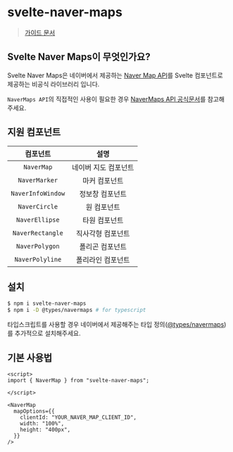 # svelte-naver-maps

> [가이드 문서](https://svelte-naver-maps.vercel.app/)

## Svelte Naver Maps이 무엇인가요?

Svelte Naver Maps은 네이버에서 제공하는 [Naver Map API](https://navermaps.github.io/maps.js.ncp/)를 Svelte 컴포넌트로 제공하는 비공식 라이브러리 입니다.

`NaverMaps API`의 직접적인 사용이 필요한 경우 [NaverMaps API 공식문서](https://navermaps.github.io/maps.js.ncp/docs/)를 참고해 주세요.


## 지원 컴포넌트

| 컴포넌트        | 설명 |
| :-----------: | :----:|
| `NaverMap`    | 네이버 지도 컴포넌트 |
| `NaverMarker` | 마커 컴포넌트 |
| `NaverInfoWindow` | 정보창 컴포넌트 |
| `NaverCircle` | 원 컴포넌트 |
| `NaverEllipse` | 타원 컴포넌트 |
| `NaverRectangle` | 직사각형 컴포넌트 |
| `NaverPolygon` | 폴리곤 컴포넌트 |
| `NaverPolyline` | 폴리라인 컴포넌트 |


## 설치

```sh [npm]
$ npm i svelte-naver-maps
$ npm i -D @types/navermaps # for typescript
```

타입스크립트를 사용할 경우 네이버에서 제공해주는 타입 정의([@types/navermaps](https://navermaps.github.io/maps.js.ncp/docs/tutorial-3-Using-TypeScript.html))를 추가적으로 설치해주세요.

## 기본 사용법

```svelte
<script>
import { NaverMap } from "svelte-naver-maps";

</script>

<NaverMap
  mapOptions={{
    clientId: "YOUR_NAVER_MAP_CLIENT_ID",
    width: "100%",
    height: "400px",
  }}
/>
```